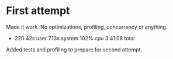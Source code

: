 # First attempt

Made it work. No optimizations, profiling, concurrency or anything.

- 220.42s user 7.13s system 102% cpu 3:41.08 total

Added tests and profiling to prepare for second attempt.
